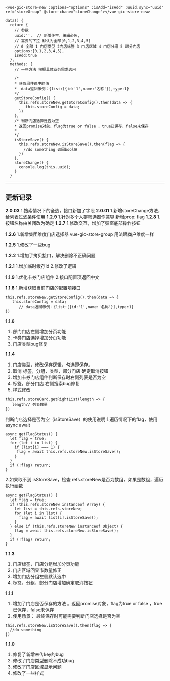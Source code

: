 ```
<vue-gic-store-new :options="options" :isAdd="isAdd" :uuid.sync="uuid"  ref="storeGroup" @store-chane="storeChange"></vue-gic-store-new>

data() {
  return {
    // 参数
    uuid:'',  // 新增传空，编辑必传,
    // 需要的下拉 默认为全部[0,1,2,3,4,5]
    // 0 全部 1 门店类型 2门店标签 3 门店区域 4 门店分组 5 部分门店
    options:[0,1,2,3,4,5],
    isAdd:true
  },
  methods: {
    // 一些方法 根据具体业务需求选用

    /*
    * 获取组件选中的值
    *  data返回示例：{list:[{id:'1',name:'名称'}],type:1}
    */
    getStoreConfig() {
      this.refs.storeNew.getStoreConfig().then(data => {
         this.storeConfig = data;
      })
    },
    /* 判断门店选择是否为空
    * 返回promise对象，flag为true or false ，true已保存，false未保存
    *
    */
    isStoreSave() {
      this.refs.storeNew.isStoreSave().then(flag => {
        //do something 返回bool值
      })
    },
    storeChange() {
      console.log(this.uuid);
    }
  }
```
------------
## 更新记录
**2.0.03**
1.搜索情况下的全选，接口新加了字段
**2.0.01**
1.新增storeChange方法，给列表过滤条件使用
**1.2.9**
1.针对多个人群筛选器作兼容 新增prop: flag
**1.2.8**
1.按钮名称由关闭改为确定
**1.2.7**
1.修改交互，增加了弹窗底部操作按钮

**1.2.6**
1.新增集团维度门店选择器 vue-gic-store-group 用法跟商户维度一样

**1.2.5**
1.修改了一些bug

**1.2.2**
1.增加了拷贝接口，解决删除不正确问题


**1.2.1**
1.增加临时缓存id
2.修改了逻辑


**1.1.9**
1.优化卡券门店组件
2.接口配置项返回中文


**1.1.8**
1.新增获取当前门店的配置项接口
```
this.refs.storeNew.getStoreConfig().then(data => {
   this.storeConfig = data;
      // data返回示例：{list:[{id:'1',name:'名称'}],type:1}
})
```


**1.1.6**
1. 部门门店左侧增加分页功能
2. 卡券门店选择增加分页功能
3. 门店类型bug修复


**1.1.4**
1. 门店类型，修改保存逻辑，勾选即保存。
2. 取消 标签，分组，类型，部分门店 确定取消按钮
3. 增加卡券门店组件判断保存时右侧列表是否为空
4. 标签，部分门店 右侧搜索bug修复
5. 样式修改
```
this.refs.storeCard.getRightList(length => {
   length// 列表数量
})
```
判断门店选择是否为空（isStoreSave）的使用说明
1.遍历情况下的flag，使用async await
```
async getFlagStatus() {
  let flag = true;
  for (let i in list) {
    if (list[i] === 1) {
     flag = await this.refs.storeNew.isStoreSave();
    }
  }
  if (!flag) return;
}
```
2.如果取不到 isStoreSave，检查 refs.storeNew是否为数组，如果是数组，遍历执行函数
```
async getFlagStatus() {
  let flag = true;
  if (this.refs.storeNew instanceof Array) {
    let list = this.refs.storeNew;
    for (let i in list) {
      flag = await list[i].isStoreSave();
    }
  } else if (this.refs.storeNew instanceof Object) {
    flag = await this.refs.storeNew.isStoreSave();
  }
  if (!flag) return;
}
```



**1.1.3**

1. 门店标签，门店分组增加分页功能
2. 门店区域回显市数量修正
3. 增加门店分组左侧默认选中
4. 标签，分组，部分门店增加确定取消按钮



**1.1.1**
1. 增加了门店是否保存的方法 。返回promise对象，flag为true or false ，true已保存，false未保存
2. 使用场景： 最终保存时可能需要判断门店选择是否为空
```
this.refs.storeNew.isStoreSave().then(flag => {
  //do something
})
```

**1.1.0**
1. 修复了新增未传key的bug
2. 修改了门店类型删除不成功bug
3. 修改了门店区域显示问题
4. 修改了一些样式
